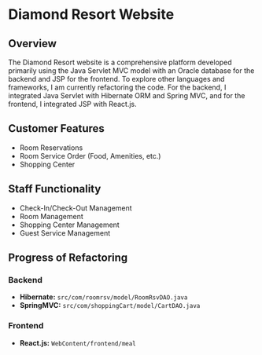 # Diamond Resort Website

## Overview

The Diamond Resort website is a comprehensive platform developed primarily using the Java Servlet MVC model with an Oracle database for the backend and JSP for the frontend. To explore other languages and frameworks, I am currently refactoring the code. For the backend, I integrated Java Servlet with Hibernate ORM and Spring MVC, and for the frontend, I integrated JSP with React.js.

## Customer Features
- Room Reservations
- Room Service Order (Food, Amenities, etc.)
- Shopping Center

## Staff Functionality
- Check-In/Check-Out Management
- Room Management
- Shopping Center Management
- Guest Service Management

## Progress of Refactoring

### Backend
- **Hibernate:** `src/com/roomrsv/model/RoomRsvDAO.java`
- **SpringMVC:** `src/com/shoppingCart/model/CartDAO.java`

### Frontend
- **React.js:** `WebContent/frontend/meal`

